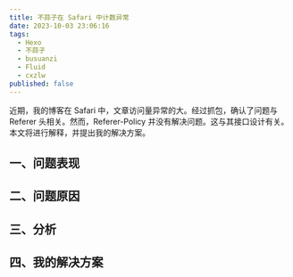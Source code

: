 ```yaml
---
title: 不蒜子在 Safari 中计数异常
date: 2023-10-03 23:06:16
tags:
  - Hexo
  - 不蒜子
  - busuanzi
  - Fluid
  - cxzlw
published: false
---
```


近期，我的博客在 Safari 中，文章访问量异常的大。经过抓包，确认了问题与 Referer 头相关。然而，Referer-Policy 并没有解决问题。这与其接口设计有关。本文将进行解释，并提出我的解决方案。

## 一、问题表现



## 二、问题原因



## 三、分析



## 四、我的解决方案



